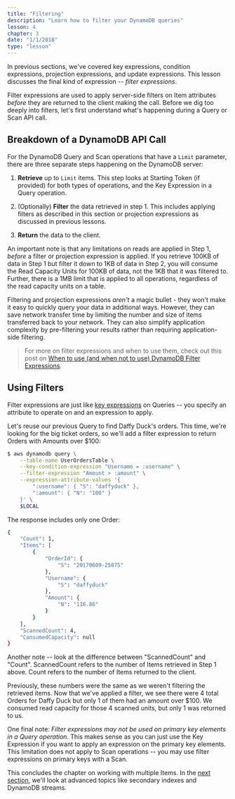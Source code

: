 ```yaml
---
title: "Filtering"
description: "Learn how to filter your DynamoDB queries"
lesson: 4
chapter: 3
date: "1/1/2018"
type: "lesson"
---
```


In previous sections, we've covered key expressions, condition expressions, projection expressions, and update expressions. This lesson discusses the final kind of expression -- _filter expressions_. 

Filter expressions are used to apply server-side filters on Item attributes _before_ they are returned to the client making the call. Before we dig too deeply into filters, let's first understand what's happening during a Query or Scan API call. 

## Breakdown of a DynamoDB API Call

For the DynamoDB Query and Scan operations that have a `Limit` parameter, there are three separate steps happening on the DynamoDB server:

1. **Retrieve** up to `Limit` items. This step looks at Starting Token (if provided) for both types of operations, and the Key Expression in a Query operation.

2. (Optionally) **Filter** the data retrieved in step 1. This includes applying filters as described in this section or projection expressions as discussed in previous lessons.

3. **Return** the data to the client.

An important note is that any limitations on reads are applied in Step 1, _before_ a filter or projection expression is applied. If you retrieve 100KB of data in Step 1 but filter it down to 1KB of data in Step 2, you will consume the Read Capacity Units for 100KB of data, not the 1KB that it was filtered to. Further, there is a 1MB limit that is applied to all operations, regardless of the read capacity units on a table.

Filtering and projection expressions _aren't_ a magic bullet - they won't make it easy to quickly query your data in additional ways. However, they can save network transfer time by limiting the number and size of items transferred back to your network. They can also simplify application complexity by pre-filtering your results rather than requiring application-side filtering.

> For more on filter expressions and when to use them, check out this post on [When to use (and when not to use) DynamoDB Filter Expressions](https://www.alexdebrie.com/posts/dynamodb-filter-expressions/).

## Using Filters

Filter expressions are just like [key expressions](./querying#using-key-expressions) on Queries -- you specify an attribute to operate on and an expression to apply.

Let's reuse our previous Query to find Daffy Duck's orders. This time, we're looking for the big ticket orders, so we'll add a filter expression to return Orders with Amounts over $100:

```bash
$ aws dynamodb query \
    --table-name UserOrdersTable \
    --key-condition-expression "Username = :username" \
    --filter-expression "Amount > :amount" \
    --expression-attribute-values '{
        ":username": { "S": "daffyduck" },
        ":amount": { "N": "100" }
    }' \
    $LOCAL
```

The response includes only one Order:

```bash
{
    "Count": 1,
    "Items": [
        {
            "OrderId": {
                "S": "20170609-25875"
            },
            "Username": {
                "S": "daffyduck"
            },
            "Amount": {
                "N": "116.86"
            }
        }
    ],
    "ScannedCount": 4,
    "ConsumedCapacity": null
}
```

Another note -- look at the difference between "ScannedCount" and "Count". ScannedCount refers to the number of Items retrieved in Step 1 above. Count refers to the number of Items returned to the client.

Previously, these numbers were the same as we weren't filtering the retrieved items. Now that we've applied a filter, we see there were 4 total Orders for Daffy Duck but only 1 of them had an amount over $100. We consumed read capacity for those 4 scanned units, but only 1 was returned to us.

One final note: _Filter expressions may not be used on primary key elements in a Query operation_. This makes sense as you can just use the Key Expression if you want to apply an expression on the primary key elements. This limitation does not apply to Scan operations -- you may use filter expressions on primary keys with a Scan.

This concludes the chapter on working with multiple Items. In the [next section](./secondary-indexes), we'll look at advanced topics like secondary indexes and DynamoDB streams.

